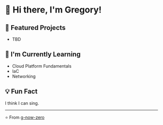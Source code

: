 # 👋 Hi there, I'm Gregory!

## 🌟 Featured Projects
- TBD

## 🌱 I'm Currently Learning
- Cloud Platform Fundamentals
- IaC
- Networking

## 💡 Fun Fact
I think I can sing.

---
⭐️ From [g-now-zero](https://github.com/g-now-zero)
